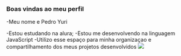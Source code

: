 ### Boas vindas ao meu perfil

-Meu nome e Pedro Yuri 

-Estou estudando na alura;
-Estou me desenvolvendo na linguagem JavaScript
-Utilizo  esse espaço para minha organizaçao e compartilhamento dos meus projetos desenvolvidos 
![](https://media1.tenor.com/m/JdOhknjO1acAAAAC/way-to-go-thumbs-up.gif)



